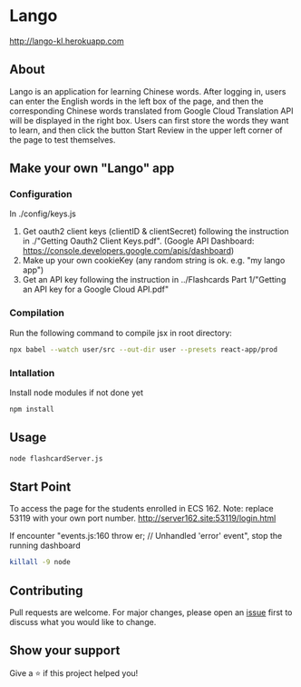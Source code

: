 # Lango
http://lango-kl.herokuapp.com
## About
Lango is an application for learning Chinese words. After logging in, users can enter the English words in the left box of the page, and then the corresponding Chinese words translated from Google Cloud Translation API will be displayed in the right box. Users can first store the words they want to learn, and then click the button Start Review in the upper left corner of the page to test themselves.





## Make your own "Lango" app
### Configuration
In ./config/keys.js
1. Get oauth2 client keys (clientID & clientSecret) following the instruction in ./"Getting Oauth2 Client Keys.pdf". (Google API Dashboard: https://console.developers.google.com/apis/dashboard)
2. Make up your own cookieKey (any random string is ok. e.g. "my lango app")
3. Get an API key following the instruction in ../Flashcards Part 1/"Getting an API key for a Google Cloud API.pdf"

### Compilation
Run the following command to compile jsx in root directory:
```sh
npx babel --watch user/src --out-dir user --presets react-app/prod
```

### Intallation
Install node modules if not done yet
```sh
npm install
```

## Usage
```sh
node flashcardServer.js
```

## Start Point
To access the page for the students enrolled in ECS 162. Note: replace 53119 with your own port number.
http://server162.site:53119/login.html

If encounter "events.js:160 throw er; // Unhandled 'error' event", stop the running dashboard
```sh
killall -9 node 
```

## Contributing

Pull requests are welcome. For major changes, please open an [issue](https://github.com/kaiyanl/web-programming/issues) first to discuss what you would like to change.

## Show your support

Give a ⭐️ if this project helped you!
